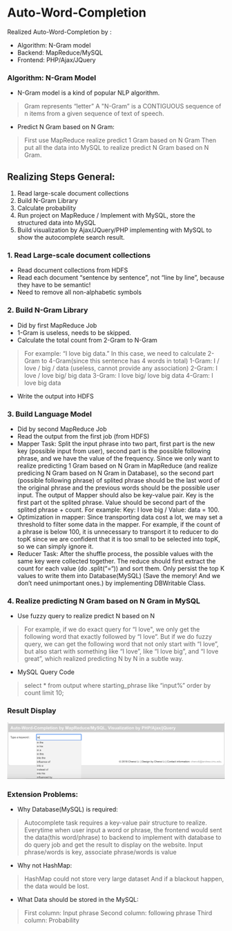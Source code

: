 # Auto-Word-Completion
Realized Auto-Word-Completion by :
- Algorithm: N-Gram model
- Backend: MapReduce/MySQL
- Frontend: PHP/Ajax/JQuery

### Algorithm: N-Gram Model
- N-Gram model is a kind of popular NLP algorithm.
> Gram represents “letter”
A "N-Gram” is a CONTIGUOUS sequence of n items from a given sequence of text of speech.

- Predict N Gram based on N Gram: 
> First use MapReduce realize predict 1 Gram based on N Gram
Then put all the data into MySQL to realize predict N Gram based on N Gram.

## Realizing Steps General:
1. Read large-scale document collections
2. Build N-Gram Library
3. Calculate probability
4. Run project on MapReduce / Implement with MySQL, store the structured data into MySQL
5. Build visualization by Ajax/JQuery/PHP implementing with MySQL to show the autocomplete search result.

### 1. Read Large-scale document collections
- Read document collections from HDFS
- Read each document “sentence by sentence”, not “line by line”, because they have to be semantic!
- Need to remove all non-alphabetic symbols

### 2. Build N-Gram Library
- Did by first MapReduce Job
- 1-Gram is useless, needs to be skipped.
- Calculate the total count from 2-Gram to N-Gram
> For example: “I love big data.” In this case, we need to calculate 2-Gram to 4-Gram(since this sentence has 4 words in total)
             1-Gram: I / love / big / data (useless, cannot provide any association)
             2-Gram: I love / love big/ big data
             3-Gram: I love big/ love big data
             4-Gram: I love big data
- Write the output into HDFS

### 3. Build Language Model
- Did by second MapReduce Job
- Read the output from the first job (from HDFS)
- Mapper Task: Split the input phrase into two part, first part is the new key (possible input from user), second part is the possible following phrase, and we have the value of the frequency. Since we only want to realize predicting 1 Gram based on N Gram in MapReduce (and realize predicing N Gram based on N Gram in Database), so the second part (possible following phrase) of splited phrase should be the last word of the original phrase and the previous words should be the possible user input. The output of Mapper should also be key-value pair. Key is the first part ot the splited phrase. Value should be second part of the splited phrase + count. For example: Key: I love big / Value: data = 100. 
- Optimization in mapper: Since transporting data cost a lot, we may set a threshold to filter some data in the mapper. For example, if the count of a phrase is below 100, it is unnecessary to transport it to reducer to do topK since we are confident that it is too small to be selected into topK, so we can simply ignore it.
- Reducer Task: After the shuffle process, the possible values with the same key were collected together. The reduce should first extract the count for each value (do .split(“=“)) and sort them. Only persist the top K values to write them into Database(MySQL) (Save the memory! And we don’t need unimportant ones.) by implementing DBWritable Class.
### 4. Realize predicting N Gram based on N Gram in MySQL
- Use fuzzy query to realize predict N based on N
> For example, if we do exact query for “I love", we only get the following word that exactly followed by “I love”. But if we do fuzzy query, we can get the following word that not only start with “I love”, but also start with something like “I love”, like “I love big”, and “I love great”, which realized predicting N by N in a subtle way.
- MySQL Query Code
> select * from output where starting_phrase like “input%”
order by count
limit 10;

### Result Display
![image](https://github.com/chenxi1103/Auto-Word-Completion/blob/master/result.png)

### Extension Problems:
- Why Database(MySQL) is required:
> Autocomplete task requires a key-value pair structure to realize. Everytime when user input a word or phrase, the frontend would sent the data(this word/phrase) to backend to implement with database to do query job and get the result to display on the website.
Input phrase/words is key, associate phrase/words is value

- Why not HashMap:
> HashMap could not store very large dataset
And if a blackout happen, the data would be lost.

- What Data should be stored in the MySQL:
> First column: Input phrase
Second column: following phrase
Third column: Probability
